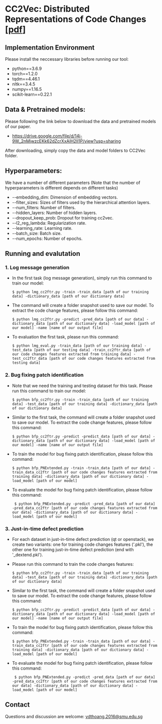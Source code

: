 # CC2Vec: Distributed Representations of Code Changes [[pdf](https://arxiv.org/pdf/2003.05620.pdf)]

## Implementation Environment

Please install the neccessary libraries before running our tool:

- python==3.6.9
- torch==1.2.0
- tqdm==4.46.1
- nltk==3.4.5
- numpy==1.16.5
- scikit-learn==0.22.1

## Data & Pretrained models:

Please following the link below to download the data and pretrained models of our paper. 

- https://drive.google.com/file/d/14j-9W_2nMjwzcEKk62dZcrXxAIH2Il1P/view?usp=sharing

After downloading, simply copy the data and model folders to CC2Vec folder. 

## Hyperparameters:
We have a number of different parameters (Note that the number of hyperparameters is different depends on different tasks)

* --embedding_dim: Dimension of embedding vectors.
* --filter_sizes: Sizes of filters used by the hierarchical attention layers. 
* --num_filters: Number of filters. 
* --hidden_layers: Number of hidden layers. 
* --dropout_keep_prob: Dropout for training cc2vec. 
* --l2_reg_lambda: Regularization rate. 
* --learning_rate: Learning rate. 
* --batch_size: Batch size. 
* --num_epochs: Number of epochs. 

## Running and evalutation

### 1. Log message generation 

- In the first task (log message generation), simply run this command to train our model:

      $ python lmg_cc2ftr.py -train -train_data [path of our training data] -dictionary_data [path of our dictionary data]

- The command will create a folder snapshot used to save our model. To extract the code change features, please follow this command:

      $ python lmg_cc2ftr.py -predict -pred_data [path of our data] -dictionary_data [path of our dictionary data] -load_model [path of our model] -name [name of our output file]
      
- To evaluation the first task, please run this command:

      $ python lmg_eval.py -train_data [path of our training data] -test_data [path of our testing data] -train_cc2ftr_data [path of our code changes features extracted from training data] -test_cc2ftr_data [path of our code changes features extracted from testing data] 

### 2. Bug fixing patch identification

- Note that we need the training and testing dataset for this task. Please run this command to train our model:

      $ python bfp_cc2ftr.py -train -train_data [path of our training data] -test_data [path of our training data] -dictionary_data [path of our dictionary data]

- Similar to the first task, the command will create a folder snapshot used to save our model. To extract the code change features, please follow this command:

      $ python bfp_cc2ftr.py -predict -predict_data [path of our data] -dictionary_data [path of our dictionary data] -load_model [path of our model] -name [name of our output file]
      
- To train the model for bug fixing patch identification, please follow this command: 

      $ python bfp_PNExtended.py -train -train_data [path of our data] -train_data_cc2ftr [path of our code changes features extracted from training data] -dictionary_data [path of our dictionary data] -load_model [path of our model]
      
- To evaluate the model for bug fixing patch identification, please follow this command:
      
       $ python bfp_PNExtended.py -predict -pred_data [path of our data] -pred_data_cc2ftr [path of our code changes features extracted from our data] -dictionary_data [path of our dictionary data] -load_model [path of our model]
       
### 3. Just-in-time defect prediction

- For each dataset in just-in-time defect prediction (qt or openstack), we create two variants: one for training code changes features ('.pkl'), the other one for training just-in-time defect prediction (end with '_dextend.pkl'). 

- Please run this command to train the code changes features:

      $ python bfp_cc2ftr.py -train -train_data [path of our training data] -test_data [path of our training data] -dictionary_data [path of our dictionary data]

- Similar to the first task, the command will create a folder snapshot used to save our model. To extract the code change features, please follow this command:

      $ python bfp_cc2ftr.py -predict -predict_data [path of our data] -dictionary_data [path of our dictionary data] -load_model [path of our model] -name [name of our output file]
      
- To train the model for bug fixing patch identification, please follow this command: 

      $ python bfp_PNExtended.py -train -train_data [path of our data] -train_data_cc2ftr [path of our code changes features extracted from training data] -dictionary_data [path of our dictionary data] -load_model [path of our model]
      
- To evaluate the model for bug fixing patch identification, please follow this command:
      
       $ python bfp_PNExtended.py -predict -pred_data [path of our data] -pred_data_cc2ftr [path of our code changes features extracted from our data] -dictionary_data [path of our dictionary data] -load_model [path of our model]

## Contact

Questions and discussion are welcome: vdthoang.2016@smu.edu.sg

